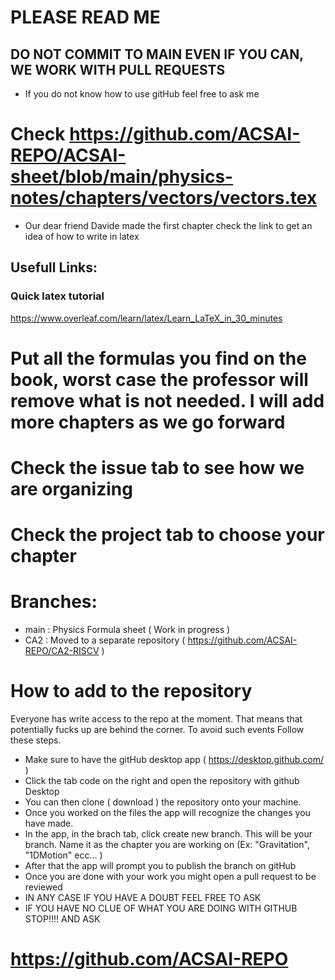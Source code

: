 # PLEASE READ ME 
## DO NOT COMMIT TO MAIN EVEN IF YOU CAN, WE WORK WITH PULL REQUESTS
* If you do not know how to use gitHub feel free to ask me

 
# Check https://github.com/ACSAI-REPO/ACSAI-sheet/blob/main/physics-notes/chapters/vectors/vectors.tex 
* Our dear friend Davide made the first chapter check the link to get an idea of how to write in latex 



## Usefull Links:
### Quick latex tutorial
 https://www.overleaf.com/learn/latex/Learn_LaTeX_in_30_minutes  

# Put all the formulas you find on the book, worst case the professor will remove what is not needed. I will add more chapters as we go forward

# Check the issue tab to see how we are organizing
# Check the project tab to choose your chapter

# Branches: 
 * main : Physics Formula sheet ( Work in progress ) 
 * CA2  : Moved to a separate repository ( https://github.com/ACSAI-REPO/CA2-RISCV )

# How to add to the repository 
Everyone has write access to the repo at the moment. That means that potentially fucks up are behind the corner. 
To avoid such events Follow these steps. 
* Make sure to have the gitHub desktop app ( https://desktop.github.com/ ) 
* Click the tab code on the right and open the repository with github Desktop 
* You can then clone ( download )  the repository onto your machine.
* Once you worked on the files the app will recognize the changes you have made. 
* In the app, in the brach tab, click create new branch. This will be your branch. Name it as the chapter you are working on (Ex: "Gravitation", "1DMotion" ecc... ) 
* After that the app will prompt you to publish the branch on gitHub
* Once you are done with your work you might open a pull request to be reviewed
* IN ANY CASE IF YOU HAVE A DOUBT FEEL FREE TO ASK
* IF YOU HAVE NO CLUE OF WHAT YOU ARE DOING WITH GITHUB STOP!!!! AND ASK


# https://github.com/ACSAI-REPO 
